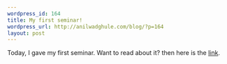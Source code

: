 ```yaml
--- 
wordpress_id: 164
title: My first seminar!
wordpress_url: http://anilwadghule.com/blog/?p=164
layout: post
---
```

Today, I gave my first seminar. Want to read about it? then here is the <a href="http://www.livejournal.com/users/anildigital/3183.html">link</a>.
